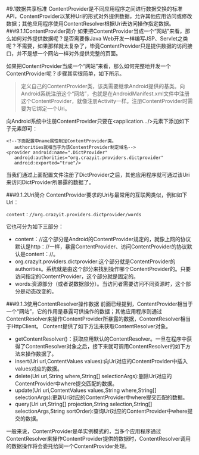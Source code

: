 #9.1数据共享标准
ContentProvider是不同应用程序之间进行数据交换的标准API，ContentProvider以某种Uri的形式对外提供数据，允许其他应用访问或修改数据；其他应用程序使用ContentResolver根据Uri去访问操作指定数据。
###9.1.1ContentProvider简介
如果把ContentProvider当成一个“网站”来看，那么如何对外提供数据呢？是否需要像Java Web开发一样编写JSP、Servlet之类呢？不需要，如果那样就太复杂了，毕竟ContentProvider只是提供数据的访问接口，并不是想一个网站一样对外提供完整的页面。

如果把ContentProvider当成一个“网站”来看，那么如何完整地开发一个ContentProvider呢？步骤其实很简单，如下所示。
>定义自己的ContentProvider类，该类需要继承Android提供的基类。向Android系统注册这个“网站”，也就是在AndroidManifest.xml文件中注册这个ContentProvider，就像注册Activity一样。注册ContentProvider时需要为它绑定一个Uri。

向Android系统中注册ContentProvider只要在<application.../>元素下添加如下子元素即可：

	<!--下面配置中name属性制定ContentProvider类。
	   authorities就相当于为该ContentProvider制定域名-->
	<provider android:name=".DictProvider"
	   android:authorities="org.crazyit.providers.dictprovider"
	   android:exported="true"/>

当我们通过上面配置文件注册了DictProvider之后，其他应用程序就可通过该Uri来访问DictProvider所暴露的数据了。

###9.1.2Uri简介
ContentProvider要求的Uri与最常用的互联网类似，例如如下Uri：

	content：//org.crazyit.providers.dictprovider/words
它也可分为如下三部分：

- content：//这个部分是Android的ContentProvider规定的，就像上网的协议默认是http：//一样，暴露ContentProvider、访问ContentProvider的协议默认是content：//。
- org.crazyit.providers.dictprovider:这个部分就是ContentProvider的authorities。系统就是由这个部分来找到操作哪个ContentProvider的。只要访问指定的ContentProvider，这个部分就是固定的。
- words:资源部分（或者说数据部分）。当访问者需要访问不同资源时，这个部分是动态改变的。

###9.1.3使用ContentResolver操作数据
前面已经提到，ContentProvider相当于一个“网站”，它的作用是暴露可供操作的数据；其他应用程序则通过ContentResolver来操作ContentProvider所暴露的数据，ContentResolver相当于HttpClient。
Content提供了如下方法来获取ContentResolver对象。

- getContentResolver()：获取应用默认的ContentResolver。一旦在程序中获得了ContentResolver对象之后，接下来就可调用ContentResolver的如下方法来操作数据了。
- insert(Uri url,ContentValues values):向Uri对应的ContentProvider中插入values对应的数据。
- delete(Uri url,String where,String[] selectionArgs):删除Uri对应的ContentProvider中where提交匹配的数据。
- update(Uri uri,ContentValues values,String where,String[] selectionArgs):更新Uri对应的ContentProvider中where提交匹配的数据。
- query(Uri uri,String[] projection,String selection,String[] selectionArgs,String sortOrder):查询Uri对应的ContentProvider中where提交的数据。

一般来说，ContentProvider是单实例模式的，当多个应用程序通过ContentResolver来操作ContentProvider提供的数据时，ContentResolver调用的数据操作将会委托给同一个ContentProvider处理。
